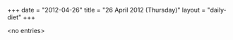 +++
date = "2012-04-26"
title = "26 April 2012 (Thursday)"
layout = "daily-diet"
+++

\<no entries\>